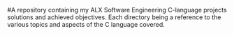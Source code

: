 #A repository containing my ALX Software Engineering C-language projects solutions and achieved objectives.
Each directory being a reference to the various topics and aspects of the C
language covered.
